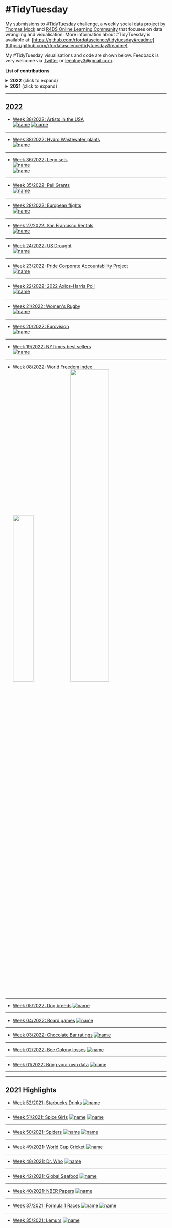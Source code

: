 # #TidyTuesday

My submissions to [#TidyTuesday](https://github.com/rfordatascience/tidytuesday) challenge, a weekly social data project by [Thomas Mock](https://thomasmock.netlify.com/) and [R4DS Online Learning Community](https://twitter.com/r4dscommunity) that focuses on data wrangling and visualisation. More information about #TidyTuesday is available at: [https://github.com/rfordatascience/tidytuesday#readme](https://github.com/rfordatascience/tidytuesday#readme).

My #TidyTuesday visualisations and code are shown below. Feedback is very welcome via [Twitter](https://twitter.com/leeolney3) or [leeolney3@gmail.com](mailto:leeolney3@gmail.com).

**List of contributions**
<details>
  <summary><b>2022</b> (click to expand)</summary>

<!-- toc -->
* 2022/47 [FIFA World Cup](https://github.com/leeolney3/TidyTuesday/tree/main/2022/week_48)
* 2022/47 [UK Museums](https://github.com/leeolney3/TidyTuesday/tree/main/2022/week_47)
* 2022/45 [Radio Stations](https://github.com/leeolney3/TidyTuesday/tree/main/2022/week_45)
* 2022/44 [Horror Movies](https://github.com/leeolney3/TidyTuesday/tree/main/2022/week_44)
* 2022/43 [Great British Bakeoff](https://github.com/leeolney3/TidyTuesday/tree/main/2022/week_43)
* 2022/42 [Stranger Things dialogue](https://github.com/leeolney3/TidyTuesday/tree/main/2022/week_42)
* 2022/41 [Ravelry data](https://github.com/leeolney3/TidyTuesday/tree/main/2022/week_41)
* 2022/40 [Product Hunt products](https://github.com/leeolney3/TidyTuesday/tree/main/2022/week_40)
* 2022/39 [Artists in the USA](https://github.com/leeolney3/TidyTuesday/tree/main/2022/week_39)
* 2022/38 [Hydro Wastewater plants](https://github.com/leeolney3/TidyTuesday/tree/main/2022/week_38)
* 2022/37 [Bigfoot](https://github.com/leeolney3/TidyTuesday/tree/main/2022/week_37)
* 2022/36 [Lego sets](https://github.com/leeolney3/TidyTuesday/tree/main/2022/week_36)
* 2022/35 [Pell Grants](https://github.com/leeolney3/TidyTuesday/tree/main/2022/week_35)
* 2022/34 [CHIP Dataset](https://github.com/leeolney3/TidyTuesday/tree/main/2022/week_34)
* 2022/33 [Open Source Psychometrics](https://github.com/leeolney3/TidyTuesday/tree/main/2022/week_33)
* 2022/32 [Ferris wheels](https://github.com/leeolney3/TidyTuesday/tree/main/2022/week_32)
* 2022/30 [Bring your own data](https://github.com/leeolney3/TidyTuesday/tree/main/2022/week_30)
* 2022/29 [Technology adoption](https://github.com/leeolney3/TidyTuesday/tree/main/2022/week_29)
* 2022/28 [European flights](https://github.com/leeolney3/TidyTuesday/tree/main/2022/week_28)
* 2022/27 [San Francisco Rentals](https://github.com/leeolney3/TidyTuesday/tree/main/2022/week_27)
* 2022/26 [UK Gender pay gap](https://github.com/leeolney3/TidyTuesday/tree/main/2022/week_26)
* 2022/25 [Juneteenth](https://github.com/leeolney3/TidyTuesday/tree/main/2022/week_25)
* 2022/24 [US Drought](https://github.com/leeolney3/TidyTuesday/tree/main/2022/week_24)
* 2022/23 [Pride Corporate Accountability Project](https://github.com/leeolney3/TidyTuesday/tree/main/2022/week_23)
* 2022/22 [2022 Axios-Harris Poll](https://github.com/leeolney3/TidyTuesday/tree/main/2022/week_22)  
* 2022/21 [Women's Rugby](https://github.com/leeolney3/TidyTuesday/tree/main/2022/week_21)   
* 2022/20 [Eurovision](https://github.com/leeolney3/TidyTuesday/tree/main/2022/week_20) 
* 2022/19 [NYTimes best sellers](https://github.com/leeolney3/TidyTuesday/tree/main/2022/week_19)  
* 2022/18 [Solar/Wind utilities](https://github.com/leeolney3/TidyTuesday/tree/main/2022/week_18)
* 2022/17 [Kaggle Hidden Gems](https://github.com/leeolney3/TidyTuesday/tree/main/2022/week_17)
* 2022/16 [Crossword Puzzles and Clues](https://github.com/leeolney3/TidyTuesday/tree/main/2022/week_16)
* 2022/15 [Indoor Air Pollution](https://github.com/leeolney3/TidyTuesday/tree/main/2022/week_15)
* 2022/14 [Digital Publications](https://github.com/leeolney3/TidyTuesday/tree/main/2022/week_14)
* 2022/13 [Collegiate sports](https://github.com/leeolney3/TidyTuesday/tree/main/2022/week_13) 
* 2022/12 [Baby names](https://github.com/leeolney3/TidyTuesday/tree/main/2022/week_12)  
* 2022/11 [CRAN/BIOC Vignettes](https://github.com/leeolney3/TidyTuesday/tree/main/2022/week_11)  
* 2022/10 [Erasmus student mobility](https://github.com/leeolney3/TidyTuesday/tree/main/2022/week_10)
* 2022/09 [Alternative Fuel Stations](https://github.com/leeolney3/TidyTuesday/tree/main/2022/week_09)
* 2022/08 [World Freedom index](https://github.com/leeolney3/TidyTuesday/tree/main/2022/week_08)
* 2022/07 [#DuBoisChallenge2022](https://github.com/leeolney3/TidyTuesday/tree/main/2022/week_07)
* 2022/06 [Tuskegee Airmen](https://github.com/leeolney3/TidyTuesday/tree/main/2022/week_06)
* 2022/05 [Dog breeds](https://github.com/leeolney3/TidyTuesday/tree/main/2022/week_05)
* 2022/04 [Board games](https://github.com/leeolney3/TidyTuesday/tree/main/2022/week_04)
* 2022/03 [Chocolate Bar ratings](https://github.com/leeolney3/TidyTuesday/tree/main/2022/week_03)
* 2022/02 [Bee Colony losses](https://github.com/leeolney3/TidyTuesday/tree/main/2022/week_02)  
* 2022/01 [Bring your own data](https://github.com/leeolney3/TidyTuesday/tree/main/2022/week_01)
<!-- tocstop -->
</details>

<details>
  <summary><b>2021</b> (click to expand)</summary>

<!-- toc -->
* 2021/52 [Starbucks Drinks](https://github.com/leeolney3/TidyTuesday/tree/main/2021/2021_52)
* 2021/51 [Spice Girls](https://github.com/leeolney3/TidyTuesday/tree/main/2021/2021_51)
* 2021/50 [Spiders](https://github.com/leeolney3/TidyTuesday/tree/main/2021/2021_50)
* 2021/49 [World Cup Cricket](https://github.com/leeolney3/TidyTuesday/tree/main/2021/2021_49)
* 2021/48 [Dr. Who](https://github.com/leeolney3/TidyTuesday/tree/main/2021/2021_48)
* 2021/46 [afrimapr](https://github.com/leeolney3/TidyTuesday/tree/main/2021/2021_46)
* 2021/45 [Making maps with R](https://github.com/leeolney3/30DayMapChallenge/tree/main/2021/02_lines) (#30DayMapChallenge crossover)
* 2021/44 [Ultra Trail Running](https://github.com/leeolney3/TidyTuesday/tree/main/2021/2021_44)
* 2021/43 [Giant Pumpkins](https://github.com/leeolney3/TidyTuesday/tree/main/2021/2021_43)
* 2021/42 [Global Seafood](https://github.com/leeolney3/TidyTuesday/tree/main/2021/2021_42)
* 2021/41 [Registered Nurses](https://github.com/leeolney3/TidyTuesday/tree/main/2021/2021_41)
* 2021/40 [NBER Papers](https://github.com/leeolney3/TidyTuesday/tree/main/2021/2021_40)
* 2021/39 [Emmy Awards](https://github.com/leeolney3/TidyTuesday/tree/main/2021/2021_39)
* 2021/38 [Billboard Top 100](https://github.com/leeolney3/TidyTuesday/tree/main/2021/2021_38)
* 2021/37 [Formula 1 Races](https://github.com/leeolney3/TidyTuesday/tree/main/2021/2021_37)
* 2021/36 [Bird Baths](https://github.com/leeolney3/TidyTuesday/tree/main/2021/2021_36)
* 2021/35 [Lemurs](https://github.com/leeolney3/TidyTuesday/tree/main/2021/2021_35)
* 2021/34 [Star Trek Commands](https://github.com/leeolney3/TidyTuesday/tree/main/2021/2021_34)
* 2021/33 [BEA Infrastructure Investment](https://github.com/leeolney3/TidyTuesday/tree/main/2021/2021_33)
* 2021/32 [Paralympic Medals](https://github.com/leeolney3/TidyTuesday/tree/main/2021/2021_32)
* 2021/31 [Olympic Medals](https://github.com/leeolney3/TidyTuesday/tree/main/2021/2021_31)
* 2021/30 [US Droughts](https://github.com/leeolney3/TidyTuesday/tree/main/2021/2021_30)
* 2021/29 [Scooby Doo Episodes](https://github.com/leeolney3/TidyTuesday/tree/main/2021/2021_29)
* 2021/28 [International Independence Days](https://github.com/leeolney3/TidyTuesday/tree/main/2021/2021_28)
* 2021/27 [Animal Rescues](https://github.com/leeolney3/TidyTuesday/tree/main/2021/2021_27)
* 2021/26 [Public Park Access](https://github.com/leeolney3/TidyTuesday/tree/main/2021/2021_26)
* 2021/25 [WEB Du Bois and Juneteenth](https://github.com/leeolney3/TidyTuesday/tree/main/2021/2021_25)
* 2021/24 [Great Lakes Fish](https://github.com/leeolney3/TidyTuesday/tree/main/2021/2021_24)
* 2021/23 [Survivor TV Show](https://github.com/leeolney3/TidyTuesday/tree/main/2021/2021_23)
* 2021/22 [Mario Kart World Records](https://github.com/leeolney3/TidyTuesday/tree/main/2021/2021_22)
* 2021/21 [Ask a Manager Salary Survey](https://github.com/leeolney3/TidyTuesday/tree/main/2021/2021_21)
* 2021/20 [US Broadband](https://github.com/leeolney3/TidyTuesday/tree/main/2021/2021_20)
* 2021/19 [Water Access Points](https://github.com/leeolney3/TidyTuesday/tree/main/2021/2021_18)
* 2021/18 [CEO Departures](https://github.com/leeolney3/TidyTuesday/tree/main/2021/2021_18)
* 2021/17 [Netflix Titles](https://github.com/leeolney3/TidyTuesday/tree/main/2021/2021_17)
* 2021/16 [US Post Offices](https://github.com/leeolney3/TidyTuesday/tree/main/2021/2021_16)
* 2021/15 [Global deforestation](https://github.com/leeolney3/TidyTuesday/tree/main/2021/2021_15)
* 2021/14 [Makeup Shades](https://github.com/leeolney3/TidyTuesday/tree/main/2021/2021_14)
* 2021/13 [UN Votes](https://github.com/leeolney3/TidyTuesday/tree/main/2021/2021_13)
* 2021/12 [Video Games and Sliced](https://github.com/leeolney3/TidyTuesday/tree/main/2021/2021_12)
* 2021/11 [Bechdel Test](https://github.com/leeolney3/TidyTuesday/tree/main/2021/2021_11)
* 2021/10 [SuperBowl Ads](https://github.com/leeolney3/TidyTuesday/tree/main/2021/2021_10)
* 2021/09 [Employment and Earnings](https://github.com/leeolney3/TidyTuesday/tree/main/2021/2021_09)
* 2021/08 [W.E.B. Du Bois Challenge](https://github.com/leeolney3/TidyTuesday/tree/main/2021/2021_08)
* 2021/07 [Wealth and Income](https://github.com/leeolney3/TidyTuesday/tree/main/2021/2021_07)
* 2021/06 [HBCU Enrollment](https://github.com/leeolney3/TidyTuesday/tree/main/2021/2021_06)
* 2021/05 [Plastic Pollution](https://github.com/leeolney3/TidyTuesday/tree/main/2021/2021_05)
* 2021/04 [Kenya Census](https://github.com/leeolney3/TidyTuesday/tree/main/2021/2021_04)
* 2021/03 [Art Collections](https://github.com/leeolney3/TidyTuesday/tree/main/2021/2021_03)
* 2021/02 [Transit Cost Project](https://github.com/leeolney3/TidyTuesday/tree/main/2021/2021_02)
* 2021/01 [Bring your own data](https://github.com/leeolney3/TidyTuesday/tree/main/2021/2021_01)
* 2020/52 [Big Mac Index](https://github.com/leeolney3/TidyTuesday/tree/main/2021/2020_52)
* 2020/48 [Washington Trails](https://github.com/leeolney3/TidyTuesday/tree/main/2021/2020_48)
<!-- tocstop -->
</details>


***
## 2022 
* [Week 38/2022: Artists in the USA](https://github.com/leeolney3/TidyTuesday/tree/main/2022/week_39)  
[![name](https://github.com/leeolney3/TidyTuesday/blob/main/2022/week_39/2022_39_p1.png)](https://github.com/leeolney3/TidyTuesday/blob/main/2022/week_39/2022_39.qmd)
[![name](https://github.com/leeolney3/TidyTuesday/blob/main/2022/week_39/2022_39_p2.png)](https://github.com/leeolney3/TidyTuesday/blob/main/2022/week_39/2022_39.qmd)
***
* [Week 38/2022: Hydro Wastewater plants](https://github.com/leeolney3/TidyTuesday/tree/main/2022/week_38)  
[![name](https://github.com/leeolney3/TidyTuesday/blob/main/2022/week_38/2022_38.png)](https://github.com/leeolney3/TidyTuesday/blob/main/2022/week_38/2022_38.qmd)
***
* [Week 36/2022: Lego sets](https://github.com/leeolney3/TidyTuesday/tree/main/2022/week_36)  
[![name](https://github.com/leeolney3/TidyTuesday/blob/main/2022/week_36/2020_36.png)](https://github.com/leeolney3/TidyTuesday/blob/main/2022/week_36/2022_36.R)  
[![name](https://github.com/leeolney3/TidyTuesday/blob/main/2022/week_36/2022_36_2.png)](https://github.com/leeolney3/TidyTuesday/blob/main/2022/week_36/2022_36.R)
***
* [Week 35/2022: Pell Grants](https://github.com/leeolney3/TidyTuesday/tree/main/2022/week_35)  
[![name](https://github.com/leeolney3/TidyTuesday/blob/main/2022/week_35/2022_35.png)](https://github.com/leeolney3/TidyTuesday/blob/main/2022/week_35/2022_35.qmd)
***
* [Week 28/2022: European flights](https://github.com/leeolney3/TidyTuesday/tree/main/2022/week_28)  
[![name](https://github.com/leeolney3/TidyTuesday/blob/main/2022/week_28/2022_28.png)](https://github.com/leeolney3/TidyTuesday/blob/main/2022/week_28/script.R)
***
* [Week 27/2022: San Francisco Rentals](https://github.com/leeolney3/TidyTuesday/tree/main/2022/week_27)  
[![name](https://github.com/leeolney3/TidyTuesday/blob/main/2022/week_27/p1_v2.png)](https://github.com/leeolney3/TidyTuesday/blob/main/2022/week_27/script.R)
***
* [Week 24/2022: US Drought](https://github.com/leeolney3/TidyTuesday/tree/main/2022/week_24)  
[![name](https://github.com/leeolney3/TidyTuesday/blob/main/2022/week_24/2022_24.png)](https://github.com/leeolney3/TidyTuesday/blob/main/2022/week_24/2022_24.R)
***
* [Week 23/2022: Pride Corporate Accountability Project](https://github.com/leeolney3/TidyTuesday/tree/main/2022/week_23)  
[![name](https://github.com/leeolney3/TidyTuesday/blob/main/2022/week_23/table.png)](https://github.com/leeolney3/TidyTuesday/blob/main/2022/week_23/2022_23.qmd)
***
* [Week 22/2022: 2022 Axios-Harris Poll](https://github.com/leeolney3/TidyTuesday/tree/main/2022/week_22)  
[![name](https://github.com/leeolney3/TidyTuesday/blob/main/2022/week_22/2022_22_p1.png)](https://github.com/leeolney3/TidyTuesday/blob/main/2022/week_22/2022_22.R)
***
* [Week 21/2022: Women's Rugby](https://github.com/leeolney3/TidyTuesday/tree/main/2022/week_21)  
[![name](https://github.com/leeolney3/TidyTuesday/blob/main/2022/week_21/2022_21.png)](https://github.com/leeolney3/TidyTuesday/blob/main/2022/week_21/2022_21.R)
***
* [Week 20/2022: Eurovision](https://github.com/leeolney3/TidyTuesday/tree/main/2022/week_20)  
[![name](https://github.com/leeolney3/TidyTuesday/blob/main/2022/week_20/2022_20.png)](https://github.com/leeolney3/TidyTuesday/blob/main/2022/week_20/2022_20.R)
***
* [Week 19/2022: NYTimes best sellers](https://github.com/leeolney3/TidyTuesday/tree/main/2022/week_19)  
[![name](https://github.com/leeolney3/TidyTuesday/blob/main/2022/week_19/2022_19.png)](https://github.com/leeolney3/TidyTuesday/blob/main/2022/week_19/2022_19.R)
***
* [Week 08/2022: World Freedom index](https://github.com/leeolney3/TidyTuesday/tree/main/2022/week_08)  
<img src="https://github.com/leeolney3/TidyTuesday/blob/main/2022/week_08/2022_08_p2.png" width="36.5%"> <img src="https://github.com/leeolney3/TidyTuesday/blob/main/2022/week_08/2022_08_p1.png" width="50%"> 
***
* [Week 05/2022: Dog breeds](https://github.com/leeolney3/TidyTuesday/tree/main/2022/week_05)
[![name](https://github.com/leeolney3/TidyTuesday/blob/main/2022/week_05/2022_05.png)](https://github.com/leeolney3/TidyTuesday/tree/main/2022/week_05)
***
* [Week 04/2022: Board games](https://github.com/leeolney3/TidyTuesday/tree/main/2022/week_04)
[![name](https://github.com/leeolney3/TidyTuesday/blob/main/2022/week_04/2022_04.png)](https://github.com/leeolney3/TidyTuesday/tree/main/2022/week_04)
***
* [Week 03/2022: Chocolate Bar ratings](https://github.com/leeolney3/TidyTuesday/tree/main/2022/week_03)
[![name](https://github.com/leeolney3/TidyTuesday/blob/main/2022/week_03/2022_03.png)](https://github.com/leeolney3/TidyTuesday/tree/main/2022/week_03)
***
* [Week 02/2022: Bee Colony losses](https://github.com/leeolney3/TidyTuesday/tree/main/2022/week_02)
[![name](https://github.com/leeolney3/TidyTuesday/blob/main/2022/week_02/2022_02_p1.png)](https://github.com/leeolney3/TidyTuesday/tree/main/2022/week_02)
***
* [Week 01/2022: Bring your own data](https://github.com/leeolney3/TidyTuesday/tree/main/2022/week_01)
[![name](https://github.com/leeolney3/TidyTuesday/blob/main/2022/week_01/2022_01.png)](https://github.com/leeolney3/TidyTuesday/tree/main/2022/week_01)
***

***
## 2021 Highlights
* [Week 52/2021: Starbucks Drinks](https://github.com/leeolney3/TidyTuesday/tree/main/2021/2021_52)
[![name](https://github.com/leeolney3/TidyTuesday/blob/main/2021/2021_52/2021_52_p1.png)](https://github.com/leeolney3/TidyTuesday/tree/main/2021/2021_52)
***
* [Week 51/2021: Spice Girls](https://github.com/leeolney3/TidyTuesday/tree/main/2021/2021_51)
[![name](https://github.com/leeolney3/TidyTuesday/blob/main/2021/2021_51/2021_51_p2.png)](https://github.com/leeolney3/TidyTuesday/tree/main/2021/2021_51)
[![name](https://github.com/leeolney3/TidyTuesday/blob/main/2021/2021_51/2021_51_p1.png)](https://github.com/leeolney3/TidyTuesday/tree/main/2021/2021_51)
***
* [Week 50/2021: Spiders](https://github.com/leeolney3/TidyTuesday/tree/main/2021/2021_50)
[![name](https://github.com/leeolney3/TidyTuesday/blob/main/2021/2021_50/2021_50_p2b.png)](https://github.com/leeolney3/TidyTuesday/tree/main/2021/2021_50)
[![name](https://github.com/leeolney3/TidyTuesday/blob/main/2021/2021_50/2021_50_p1b.png)](https://github.com/leeolney3/TidyTuesday/tree/main/2021/2021_50)
***
* [Week 49/2021: World Cup Cricket](https://github.com/leeolney3/TidyTuesday/tree/main/2021/2021_49)
[![name](https://github.com/leeolney3/TidyTuesday/blob/main/2021/2021_49/p2.png)](https://github.com/leeolney3/TidyTuesday/tree/main/2021/2021_49)
***
* [Week 48/2021: Dr. Who](https://github.com/leeolney3/TidyTuesday/tree/main/2021/2021_48)
[![name](https://github.com/leeolney3/TidyTuesday/blob/main/2021/2021_48/2021_48.png)](https://github.com/leeolney3/TidyTuesday/tree/main/2021/2021_48)
***
* [Week 42/2021: Global Seafood](https://github.com/leeolney3/TidyTuesday/tree/main/2021/2021_42)
[![name](https://github.com/leeolney3/TidyTuesday/blob/main/2021/2021_42/2021_42.png)](https://github.com/leeolney3/TidyTuesday/tree/main/2021/2021_42)
***
* [Week 40/2021: NBER Papers](https://github.com/leeolney3/TidyTuesday/tree/main/2021/2021_40)
[![name](https://github.com/leeolney3/TidyTuesday/blob/main/2021/2021_40/2021_40.png)](https://github.com/leeolney3/TidyTuesday/tree/main/2021/2021_40)
***
* [Week 37/2021: Formula 1 Races](https://github.com/leeolney3/TidyTuesday/tree/main/2021/2021_37)
[![name](https://github.com/leeolney3/TidyTuesday/blob/main/2021/2021_37/2021_37.png)](https://github.com/leeolney3/TidyTuesday/tree/main/2021/2021_37)
[![name](https://github.com/leeolney3/TidyTuesday/blob/main/2021/2021_37/2021_37_gtExtras.png)](https://github.com/leeolney3/TidyTuesday/tree/main/2021/2021_37)
***
* [Week 35/2021: Lemurs](https://github.com/leeolney3/TidyTuesday/tree/main/2021/2021_35)
[![name](https://github.com/leeolney3/TidyTuesday/blob/main/2021/2021_35/2021_35.png)](https://github.com/leeolney3/TidyTuesday/tree/main/2021/2021_35)
